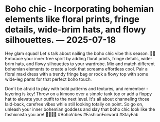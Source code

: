# Boho chic - Incorporating bohemian elements like floral prints, fringe details, wide-brim hats, and flowy silhouettes. — 2025-07-18

Hey glam squad! Let's talk about nailing the boho chic vibe this season. 🌼✨ Embrace your inner free spirit by adding floral prints, fringe details, wide-brim hats, and flowy silhouettes to your wardrobe. Mix and match different bohemian elements to create a look that screams effortless cool. Pair a floral maxi dress with a trendy fringe bag or rock a flowy top with some wide-leg pants for that perfect boho touch.

Don't be afraid to play with bold patterns and textures, and remember - layering is key! Throw on a kimono over a simple tank top or add a floppy hat to elevate your outfit to the next level. It's all about channeling those laid-back, carefree vibes while still looking totally on point. So go on, unleash your inner bohemian goddess and slay that boho chic look like the fashionista you are! 💁🏻‍♀️🌸 #BohoVibes #FashionForward #StayFab